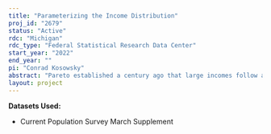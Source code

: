 ```yaml
---
title: "Parameterizing the Income Distribution"
proj_id: "2679"
status: "Active"
rdc: "Michigan"
rdc_type: "Federal Statistical Research Data Center"
start_year: "2022"
end_year: ""
pi: "Conrad Kosowsky"
abstract: "Pareto established a century ago that large incomes follow a power law, but the body of the income distribution is still largely uncharacterized. Rather, authors have modeled incomes using a variety of different distributions including generalized beta, a combination of log-normal and Pareto, and a combination of Boltzman-Gibbs and Pareto. Historically, modeling choices have been even more varied. For this project, I will fill this gap in the literature by establishing which distribution or select multiple distributions fit the data most closely. I will estimate the model parameters and show the fit visually, and I will analyze the error under the best-fitting parametric model. I will use Current Population Survey data from 1970 to 2020 as available, and I will base my analysis on the variables that measure total income and income of different types at the individual, family, and household level. Plotting both the model and the sample density on top of one another allows for a clear and easy judgement on the various fits. I will use both a linear plot to evaluate the fit in the body of the distribution and a log-log plot to evaluate the fit in the tail. My project requires access to restricted data because using publicly available, top-coded data will introduce an unknown amount of error into my estimates. If the error is extreme, it may become less clear which distribution matches most closely."
layout: project
---
```


**Datasets Used:**

  - Current Population Survey March Supplement 

